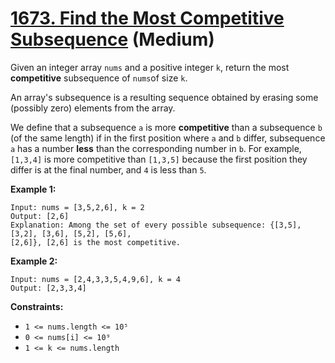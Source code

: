 # [1673. Find the Most Competitive Subsequence][link] (Medium)

[link]: https://leetcode.com/problems/find-the-most-competitive-subsequence/

Given an integer array `nums` and a positive integer `k`, return the most **competitive**
subsequence of  `nums`of size  `k`.

An array's subsequence is a resulting sequence obtained by erasing some (possibly zero) elements
from the array.

We define that a subsequence `a` is more **competitive** than a subsequence `b` (of the same length)
if in the first position where `a` and `b` differ, subsequence `a` has a number **less** than the
corresponding number in `b`. For example, `[1,3,4]` is more competitive than `[1,3,5]` because the
first position they differ is at the final number, and `4` is less than `5`.

**Example 1:**

```
Input: nums = [3,5,2,6], k = 2
Output: [2,6]
Explanation: Among the set of every possible subsequence: {[3,5], [3,2], [3,6], [5,2], [5,6],
[2,6]}, [2,6] is the most competitive.
```

**Example 2:**

```
Input: nums = [2,4,3,3,5,4,9,6], k = 4
Output: [2,3,3,4]
```

**Constraints:**

- `1 <= nums.length <= 10⁵`
- `0 <= nums[i] <= 10⁹`
- `1 <= k <= nums.length`
